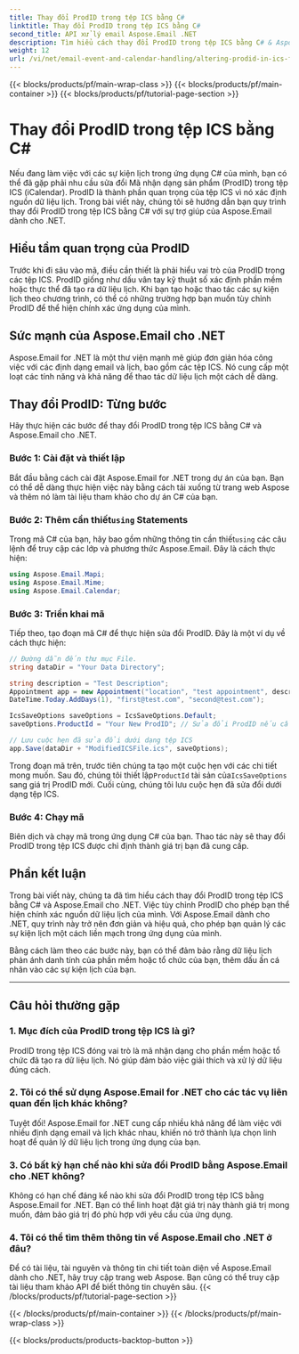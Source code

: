 ```yaml
---
title: Thay đổi ProdID trong tệp ICS bằng C#
linktitle: Thay đổi ProdID trong tệp ICS bằng C#
second_title: API xử lý email Aspose.Email .NET
description: Tìm hiểu cách thay đổi ProdID trong tệp ICS bằng C# & Aspose.Email cho .NET. Hướng dẫn từng bước và mã. Đảm bảo tính toàn vẹn và tương thích dữ liệu.
weight: 12
url: /vi/net/email-event-and-calendar-handling/altering-prodid-in-ics-files-with-csharp/
---
```


{{< blocks/products/pf/main-wrap-class >}}
{{< blocks/products/pf/main-container >}}
{{< blocks/products/pf/tutorial-page-section >}}

# Thay đổi ProdID trong tệp ICS bằng C#


Nếu đang làm việc với các sự kiện lịch trong ứng dụng C# của mình, bạn có thể đã gặp phải nhu cầu sửa đổi Mã nhận dạng sản phẩm (ProdID) trong tệp ICS (iCalendar). ProdID là thành phần quan trọng của tệp ICS vì nó xác định nguồn dữ liệu lịch. Trong bài viết này, chúng tôi sẽ hướng dẫn bạn quy trình thay đổi ProdID trong tệp ICS bằng C# với sự trợ giúp của Aspose.Email dành cho .NET.

## Hiểu tầm quan trọng của ProdID

Trước khi đi sâu vào mã, điều cần thiết là phải hiểu vai trò của ProdID trong các tệp ICS. ProdID giống như dấu vân tay kỹ thuật số xác định phần mềm hoặc thực thể đã tạo ra dữ liệu lịch. Khi bạn tạo hoặc thao tác các sự kiện lịch theo chương trình, có thể có những trường hợp bạn muốn tùy chỉnh ProdID để thể hiện chính xác ứng dụng của mình.

## Sức mạnh của Aspose.Email cho .NET

Aspose.Email for .NET là một thư viện mạnh mẽ giúp đơn giản hóa công việc với các định dạng email và lịch, bao gồm các tệp ICS. Nó cung cấp một loạt các tính năng và khả năng để thao tác dữ liệu lịch một cách dễ dàng.

## Thay đổi ProdID: Từng bước

Hãy thực hiện các bước để thay đổi ProdID trong tệp ICS bằng C# và Aspose.Email cho .NET.

### Bước 1: Cài đặt và thiết lập

Bắt đầu bằng cách cài đặt Aspose.Email for .NET trong dự án của bạn. Bạn có thể dễ dàng thực hiện việc này bằng cách tải xuống từ trang web Aspose và thêm nó làm tài liệu tham khảo cho dự án C# của bạn.

###  Bước 2: Thêm cần thiết`using` Statements

 Trong mã C# của bạn, hãy bao gồm những thông tin cần thiết`using` các câu lệnh để truy cập các lớp và phương thức Aspose.Email. Đây là cách thực hiện:

```csharp
using Aspose.Email.Mapi;
using Aspose.Email.Mime;
using Aspose.Email.Calendar;
```

### Bước 3: Triển khai mã

Tiếp theo, tạo đoạn mã C# để thực hiện sửa đổi ProdID. Đây là một ví dụ về cách thực hiện:

```csharp
// Đường dẫn đến thư mục File.
string dataDir = "Your Data Directory";

string description = "Test Description";
Appointment app = new Appointment("location", "test appointment", description, DateTime.Today,
DateTime.Today.AddDays(1), "first@test.com", "second@test.com");

IcsSaveOptions saveOptions = IcsSaveOptions.Default;
saveOptions.ProductId = "Your New ProdID"; // Sửa đổi ProdID nếu cần

// Lưu cuộc hẹn đã sửa đổi dưới dạng tệp ICS
app.Save(dataDir + "ModifiedICSFile.ics", saveOptions);
```

Trong đoạn mã trên, trước tiên chúng ta tạo một cuộc hẹn với các chi tiết mong muốn. Sau đó, chúng tôi thiết lập`ProductId` tài sản của`IcsSaveOptions` sang giá trị ProdID mới. Cuối cùng, chúng tôi lưu cuộc hẹn đã sửa đổi dưới dạng tệp ICS.

### Bước 4: Chạy mã

Biên dịch và chạy mã trong ứng dụng C# của bạn. Thao tác này sẽ thay đổi ProdID trong tệp ICS được chỉ định thành giá trị bạn đã cung cấp.

## Phần kết luận

Trong bài viết này, chúng ta đã tìm hiểu cách thay đổi ProdID trong tệp ICS bằng C# và Aspose.Email cho .NET. Việc tùy chỉnh ProdID cho phép bạn thể hiện chính xác nguồn dữ liệu lịch của mình. Với Aspose.Email dành cho .NET, quy trình này trở nên đơn giản và hiệu quả, cho phép bạn quản lý các sự kiện lịch một cách liền mạch trong ứng dụng của mình.

Bằng cách làm theo các bước này, bạn có thể đảm bảo rằng dữ liệu lịch phản ánh danh tính của phần mềm hoặc tổ chức của bạn, thêm dấu ấn cá nhân vào các sự kiện lịch của bạn.

---

## Câu hỏi thường gặp

### 1. Mục đích của ProdID trong tệp ICS là gì?

ProdID trong tệp ICS đóng vai trò là mã nhận dạng cho phần mềm hoặc tổ chức đã tạo ra dữ liệu lịch. Nó giúp đảm bảo việc giải thích và xử lý dữ liệu đúng cách.

### 2. Tôi có thể sử dụng Aspose.Email for .NET cho các tác vụ liên quan đến lịch khác không?

Tuyệt đối! Aspose.Email for .NET cung cấp nhiều khả năng để làm việc với nhiều định dạng email và lịch khác nhau, khiến nó trở thành lựa chọn linh hoạt để quản lý dữ liệu lịch trong ứng dụng của bạn.

### 3. Có bất kỳ hạn chế nào khi sửa đổi ProdID bằng Aspose.Email cho .NET không?

Không có hạn chế đáng kể nào khi sửa đổi ProdID trong tệp ICS bằng Aspose.Email for .NET. Bạn có thể linh hoạt đặt giá trị này thành giá trị mong muốn, đảm bảo giá trị đó phù hợp với yêu cầu của ứng dụng.

### 4. Tôi có thể tìm thêm thông tin về Aspose.Email cho .NET ở đâu?

Để có tài liệu, tài nguyên và thông tin chi tiết toàn diện về Aspose.Email dành cho .NET, hãy truy cập trang web Aspose. Bạn cũng có thể truy cập tài liệu tham khảo API để biết thông tin chuyên sâu.
{{< /blocks/products/pf/tutorial-page-section >}}

{{< /blocks/products/pf/main-container >}}
{{< /blocks/products/pf/main-wrap-class >}}

{{< blocks/products/products-backtop-button >}}
